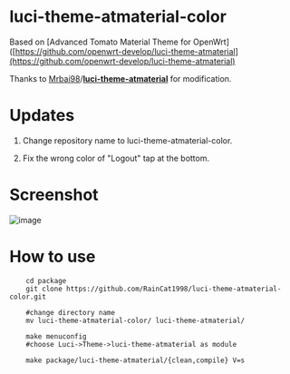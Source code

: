 # luci-theme-atmaterial-color

Based on [Advanced Tomato Material Theme for OpenWrt]([https://github.com/openwrt-develop/luci-theme-atmaterial](https://github.com/openwrt-develop/luci-theme-atmaterial)

Thanks to [Mrbai98](https://github.com/Mrbai98)/**[luci-theme-atmaterial](https://github.com/Mrbai98/luci-theme-atmaterial)** for modification.

# Updates

1. Change repository name to luci-theme-atmaterial-color.

2. Fix the wrong color of "Logout" tap at the bottom.

# Screenshot

![image](https://raw.githubusercontent.com/SDNGer/luci-theme-atmaterial/master/screenshot/20190818145642.png)

# How to use

```batch
    cd package
    git clone https://github.com/RainCat1998/luci-theme-atmaterial-color.git
    
    #change directory name
    mv luci-theme-atmaterial-color/ luci-theme-atmaterial/
   
    make menuconfig
    #choose Luci->Theme->luci-theme-atmaterial as module
    
    make package/luci-theme-atmaterial/{clean,compile} V=s
```
